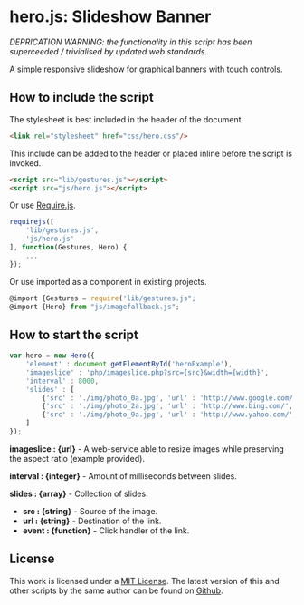 # hero.js: Slideshow Banner

*DEPRICATION WARNING: the functionality in this script has been superceeded / trivialised by updated web standards.*

A simple responsive slideshow for graphical banners with touch controls.

## How to include the script

The stylesheet is best included in the header of the document.

```html
<link rel="stylesheet" href="css/hero.css"/>
```

This include can be added to the header or placed inline before the script is invoked.

```html
<script src="lib/gestures.js"></script>
<script src="js/hero.js"></script>
```

Or use [Require.js](https://requirejs.org/).

```js
requirejs([
	'lib/gestures.js',
	'js/hero.js'
], function(Gestures, Hero) {
	...
});
```

Or use imported as a component in existing projects.

```js
@import {Gestures = require('lib/gestures.js";
@import {Hero} from "js/imagefallback.js";
```

## How to start the script

```javascript
var hero = new Hero({
	'element' : document.getElementById('heroExample'),
	'imageslice' : 'php/imageslice.php?src={src}&width={width}',
	'interval' : 8000,
	'slides' : [
		{'src' : './img/photo_0a.jpg', 'url' : 'http://www.google.com/', 'event' : function (evt) { console.log('[hero] slide 1'); evt.preventDefault(); }},
		{'src' : './img/photo_2a.jpg', 'url' : 'http://www.bing.com/', 'event' : function (evt) { console.log('[hero] slide 3'); evt.preventDefault(); }},
		{'src' : './img/photo_9a.jpg', 'url' : 'http://www.yahoo.com/', 'event' : function (evt) { console.log('[hero] slide 5'); evt.preventDefault(); }}
	]
});
```

**imageslice : {url}** - A web-service able to resize images while preserving the aspect ratio (example provided).

**interval : {integer}** - Amount of milliseconds between slides.

**slides : {array}** - Collection of slides.
+ **src : {string}** - Source of the image.
+ **url : {string}** - Destination of the link.
+ **event : {function}** - Click handler of the link.

## License

This work is licensed under a [MIT License](https://opensource.org/licenses/MIT). The latest version of this and other scripts by the same author can be found on [Github](https://github.com/WoollyMittens).
